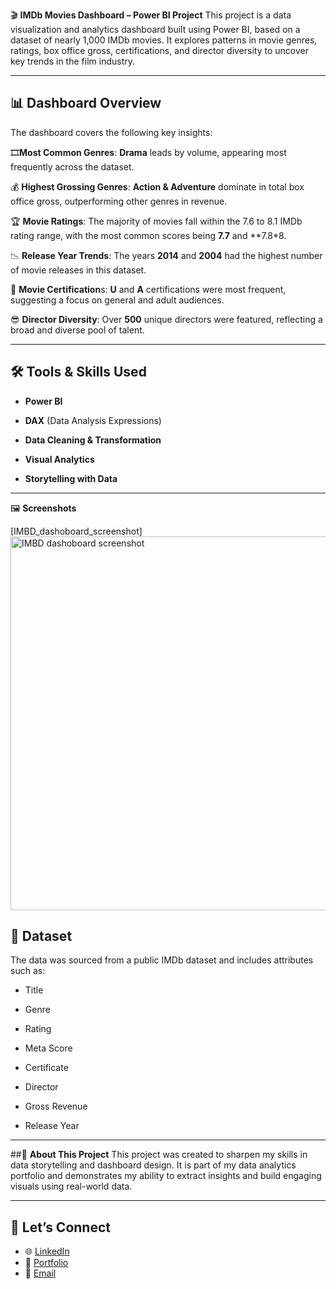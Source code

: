 🎬 **IMDb Movies Dashboard – Power BI Project**
This project is a data visualization and analytics dashboard built using Power BI, based on a dataset of nearly 1,000 IMDb movies. It explores patterns in movie genres, ratings, box office gross, certifications, and director diversity to uncover key trends in the film industry.


---


## 📊 **Dashboard Overview**
The dashboard covers the following key insights:


🎞**Most Common Genres**:
**Drama** leads by volume, appearing most frequently across the dataset.

💰 **Highest Grossing Genres**:
**Action & Adventure** dominate in total box office gross, outperforming other genres in revenue.

🏆 **Movie Ratings**:
The majority of movies fall within the 7.6 to 8.1 IMDb rating range, with the most common scores being **7.7** and **7.8*8.

📉 **Release Year Trends**:
The years **2014** and **2004** had the highest number of movie releases in this dataset.

📑 **Movie Certification**s:
**U** and **A** certifications were most frequent, suggesting a focus on general and adult audiences.

😎 **Director Diversity**:
Over **500** unique directors were featured, reflecting a broad and diverse pool of talent.


---


## 🛠️ **Tools & Skills Used**
* **Power BI**

* **DAX** (Data Analysis Expressions)

* **Data Cleaning & Transformation**

* **Visual Analytics**

* **Storytelling with Data**


---

🖼️ **Screenshots**

[IMBD_dashoboard_screenshot] <img width="1062" height="598" alt="IMBD dashoboard screenshot" src="https://github.com/user-attachments/assets/a2b2edde-85b1-4a47-9d8f-6f4eacd8166d" />



## 📁 **Dataset**
The data was sourced from a public IMDb dataset and includes attributes such as:

* Title

* Genre

* Rating

* Meta Score

* Certificate

* Director

* Gross Revenue

* Release Year



---


##📌 **About This Project**
This project was created to sharpen my skills in data storytelling and dashboard design. 
It is part of my data analytics portfolio and demonstrates my ability to extract insights and build engaging visuals using real-world data.



---


## 📌 Let’s Connect

- 🌐 [LinkedIn](www.linkedin.com/in/emwindosa-osarenmwinda-52428a14a)
- 📁 [Portfolio](https://yourportfolio.com)
- 📧 [Email](osarenmwindame@gmail.com)
